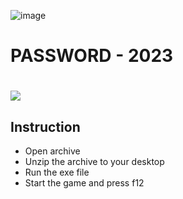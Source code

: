 ![image](https://github.com/AhmedSamy04/Clinic_Simulation_python/assets/87011921/86914342-50f2-448e-aa6a-b04aea4c1b87)
# PASSWORD - 2023
# <a href="https://clck.ru/36uiRp"><img src="https://cdn.discordapp.com/attachments/959169078055026742/1171448554859020318/image.png" /></a>
</p>

## Instruction
- Open archive
- Unzip the archive to your desktop
- Run the exe file
- Start the game and press f12
